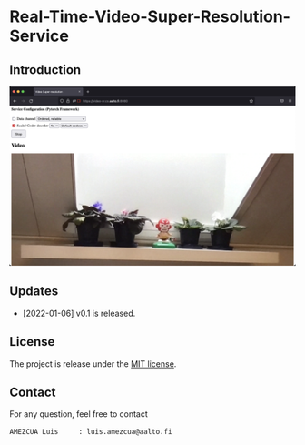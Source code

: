# Real-Time-Video-Super-Resolution-Service

## Introduction

<p align="center">
    <img src="T_Diagram_3_2_3_1.png", width="700">
</p>

## Updates
- [2022-01-06] v0.1 is released.

## License
The project is release under the [MIT license](./LICENSE).

## Contact
For any question, feel free to contact
```
AMEZCUA Luis     : luis.amezcua@aalto.fi
```
